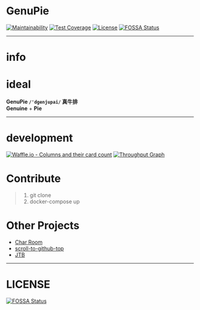
# GenuPie
[![Maintainability](https://api.codeclimate.com/v1/badges/1d5684080c17f10e8ae9/maintainability)](https://codeclimate.com/github/oiahoon/Genupie/maintainability)
[![Test Coverage](https://api.codeclimate.com/v1/badges/1d5684080c17f10e8ae9/test_coverage)](https://codeclimate.com/github/oiahoon/Genupie/test_coverage)
[![License](https://img.shields.io/badge/License-MIT-blue.svg)](LICENSE)
[![FOSSA Status](https://app.fossa.io/api/projects/git%2Bgithub.com%2Foiahoon%2FGenupie.svg?type=shield)](https://app.fossa.io/projects/git%2Bgithub.com%2Foiahoon%2FGenupie?ref=badge_shield)

---
# info


# ideal
 **GenuPie `/'dgenjupai/` 真牛排** <br/>
**Genuine** + **Pie**

---


# development


[![Waffle.io - Columns and their card count](https://badge.waffle.io/oiahoon/Genupie.svg?columns=all)](http://waffle.io/oiahoon/Genupie)
[![Throughput Graph](https://graphs.waffle.io/oiahoon/Genupie/throughput.svg)](https://waffle.io/oiahoon/Genupie/metrics/throughput)

# Contribute

> 1. git clone
> 2. docker-compose up

# Other Projects

- [Char Room](https://github.com/cdphp/rails-poker)
- [scroll-to-github-top](https://github.com/oiahoon/scroll-to-github-top)
- [JTB](https://github.com/oiahoon/jtb)

---
# LICENSE
[![FOSSA Status](https://app.fossa.io/api/projects/git%2Bgithub.com%2Foiahoon%2FGenupie.svg?type=large)](https://app.fossa.io/projects/git%2Bgithub.com%2Foiahoon%2FGenupie?ref=badge_large)
